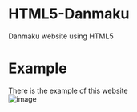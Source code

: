 # HTML5-Danmaku
Danmaku website using HTML5

# Example  
There is the example of this website  
![image](https://github.com/HarunaHaju/HTML5-Danmaku/tree/master/Danmaku/img/demo.png)
